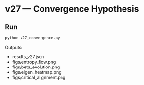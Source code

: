 
# v27 — Convergence Hypothesis

## Run
```bash
python v27_convergence.py
```
Outputs:
- results_v27.json
- figs/entropy_flow.png
- figs/beta_evolution.png
- figs/eigen_heatmap.png
- figs/critical_alignment.png
